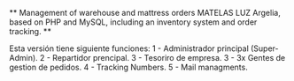 ** Management of warehouse and mattress orders MATELAS LUZ Argelia, based on PHP and MySQL, including an inventory system and order tracking. **

Esta versión tiene siguiente funciones:
1 - Administrador principal (Super-Admin).
2 - Repartidor prencipal.
3 - Tesoriro de empresa.
3 - 3x Gentes de gestion de pedidos.
4 - Tracking Numbers.
5 - Mail managments.

